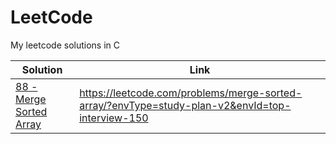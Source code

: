 # LeetCode
My leetcode solutions in C

|Solution                                                           |Link                                                                                             |
|-------------------------------------------------------------------|-------------------------------------------------------------------------------------------------|
|[88 - Merge Sorted Array](https://github.com/Molnj/LeetCode/88.c)  |https://leetcode.com/problems/merge-sorted-array/?envType=study-plan-v2&envId=top-interview-150  |
